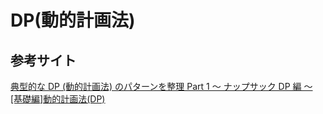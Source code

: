 # DP(動的計画法)

## 参考サイト
[典型的な DP (動的計画法) のパターンを整理 Part 1 ～ ナップサック DP 編 ～](https://qiita.com/drken/items/a5e6fe22863b7992efdb)
[[基礎編]動的計画法(DP)](https://algo-method.com/courses/7)